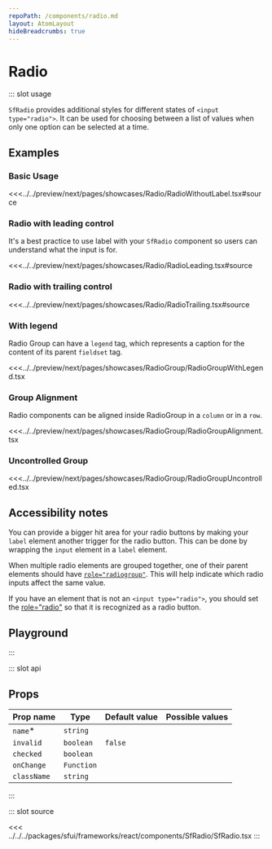 ```yaml
---
repoPath: /components/radio.md
layout: AtomLayout
hideBreadcrumbs: true
---
```

# Radio

::: slot usage

`SfRadio` provides additional styles for different states of `<input type="radio">`. It can be used for choosing between a list of values when only one option can be selected at a time.

## Examples

### Basic Usage

<Showcase showcase-name="Radio/RadioWithoutLabel">

<<<../../preview/next/pages/showcases/Radio/RadioWithoutLabel.tsx#source
</Showcase>

### Radio with leading control

It's a best practice to use label with your `SfRadio` component so users can understand what the input is for.

<Showcase showcase-name="Radio/RadioLeading">

<<<../../preview/next/pages/showcases/Radio/RadioLeading.tsx#source
</Showcase>

### Radio with trailing control

<Showcase showcase-name="Radio/RadioTrailing">

<<<../../preview/next/pages/showcases/Radio/RadioTrailing.tsx#source
</Showcase>

### With legend

Radio Group can have a `legend` tag, which represents a caption for the content of its parent `fieldset` tag.

<Showcase showcase-name="RadioGroup/RadioGroupWithLegend">

<<<../../preview/next/pages/showcases/RadioGroup/RadioGroupWithLegend.tsx

</Showcase>

### Group Alignment

Radio components can be aligned inside RadioGroup in a `column` or in a `row`.

<Showcase showcase-name="RadioGroup/RadioGroupAlignment" >

<<<../../preview/next/pages/showcases/RadioGroup/RadioGroupAlignment.tsx

</Showcase>


### Uncontrolled Group

<Showcase showcase-name="RadioGroup/RadioGroupUncontrolled" >

<<<../../preview/next/pages/showcases/RadioGroup/RadioGroupUncontrolled.tsx

</Showcase>


## Accessibility notes

You can provide a bigger hit area for your radio buttons by making your `label` element another trigger for the radio button. This can be done by wrapping the `input` element in a `label` element.

When multiple radio elements are grouped together, one of their parent elements should have [`role="radiogroup"`](https://developer.mozilla.org/en-US/docs/Web/Accessibility/ARIA/Roles/radiogroup_role). This will help indicate which radio inputs affect the same value.

If you have an element that is not an `<input type="radio">`, you should set the [role="radio"](https://developer.mozilla.org/en-US/docs/Web/Accessibility/ARIA/Roles/radio_role) so that it is recognized as a radio button.

## Playground

<Generate />

:::

::: slot api

## Props

| Prop name  | Type                          | Default value | Possible values       |
| ---------- | ----------------------------- | ------------- | --------------------- |
| `name`\*       | `string`                        |               |                       |
| `invalid`    | `boolean`                       | `false`         |                       |
| `checked`   | `boolean`                        |               |                       |
| `onChange`   | `Function`     |               |                       |
| `className` | `string`                         |               |                       |

:::

::: slot source
<SourceCode>

<<< ../../../packages/sfui/frameworks/react/components/SfRadio/SfRadio.tsx
</SourceCode>
:::
